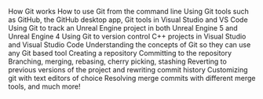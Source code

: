 How Git works
How to use Git from the command line
Using Git tools such as GitHub, the GitHub desktop app, Git tools in Visual Studio and VS Code
Using Git to track an Unreal Engine project in both Unreal Engine 5 and Unreal Engine 4
Using Git to version control C++ projects in Visual Studio and Visual Studio Code
Understanding the concepts of Git so they can use any Git based tool
Creating a repository
Committing to the repository
Branching, merging, rebasing, cherry picking, stashing
Reverting to previous versions of the project and rewriting commit history
Customizing git with text editors of choice
Resolving merge commits with different merge tools, and much more!

